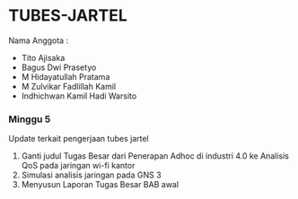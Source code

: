# TUBES-JARTEL
Nama Anggota :
 - Tito Ajisaka
 - Bagus Dwi Prasetyo
 - M Hidayatullah Pratama
 - M Zulvikar Fadlillah Kamil
 - Indhichwan Kamil Hadi Warsito

### Minggu 5
Update terkait pengerjaan tubes jartel
1. Ganti judul Tugas Besar dari Penerapan Adhoc di industri 4.0 ke Analisis QoS pada jaringan wi-fi kantor
2. Simulasi analisis jaringan pada GNS 3
3. Menyusun Laporan Tugas Besar BAB awal
